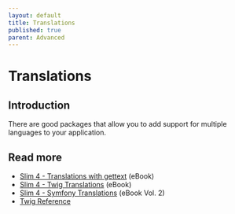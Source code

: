 ```yaml
---
layout: default
title: Translations
published: true
parent: Advanced
---
```


# Translations

## Introduction

There are good packages that allow you to add support for multiple languages to your application.

## Read more

* [Slim 4 - Translations with gettext](https://ko-fi.com/s/5f182b4b22) (eBook)
* [Slim 4 - Twig Translations](https://ko-fi.com/s/5f182b4b22) (eBook)
* [Slim 4 - Symfony Translations](https://ko-fi.com/s/e592c10b5f) (eBook Vol. 2)
* [Twig Reference](https://symfony.com/doc/current/reference/twig_reference.html#trans)
